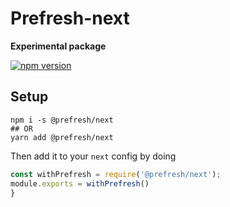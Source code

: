 # Prefresh-next

**Experimental package**

[![npm version](https://badgen.net/npm/v/@prefresh/next)](https://www.npmjs.com/package/@prefresh/next)

## Setup

```
npm i -s @prefresh/next
## OR
yarn add @prefresh/next 
```

Then add it to your `next` config by doing

```js
const withPrefresh = require('@prefresh/next');
module.exports = withPrefresh()
}
```
